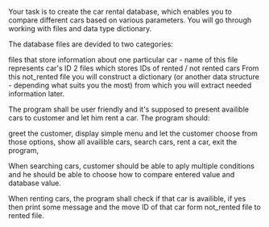 Your task is to create the car rental database, which enables you to compare different cars based on various parameters. You will go through working with files and data type dictionary.

The database files are devided to two categories:

files that store information about one particular car - name of this file represents car's ID
2 files which stores IDs of rented / not rented cars
From this not_rented file you will construct a dictionary (or another data structure - depending what suits you the most) from which you will extract needed information later.

The program shall be user friendly and it's supposed to present availible cars to customer and let him rent a car. The program should:

greet the customer,
display simple menu and let the customer choose from those options,
show all availible cars,
search cars,
rent a car,
exit the program,

When searching cars, customer should be able to aply multiple conditions and he should be able to choose how to compare entered value and database value.

When renting cars, the program shall check if that car is availible, if yes then print some message and the move ID of that car form not_rented file to rented file.
